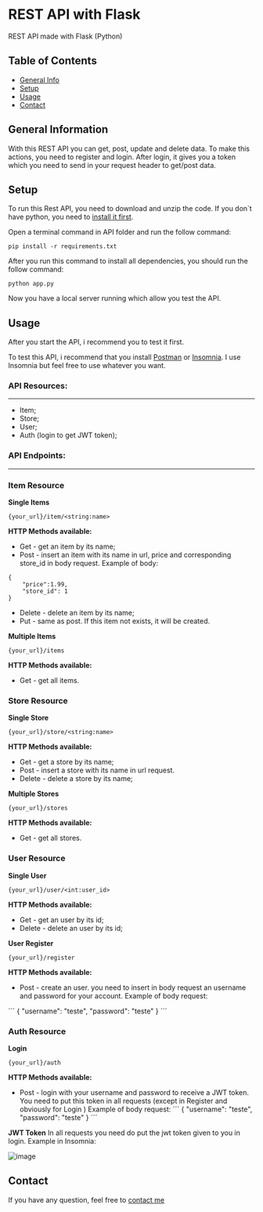 # REST API with Flask
REST API made with Flask (Python)

## Table of Contents
* [General Info](#general-information)
* [Setup](#setup)
* [Usage](#usage)
* [Contact](#contact)


## General Information

With this REST API you can get, post, update and delete data. To make this actions, you need to register and login. After login, it gives you a token which you need to send in your request header to get/post data.

## Setup
To run this Rest API, you need to download and unzip the code. If you don´t have python, you need to [install it first](https://www.python.org/downloads/).

Open a terminal command in API folder and run the follow command:
```
pip install -r requirements.txt
```

After you run this command to install all dependencies, you should run the follow command:
```
python app.py
```
Now you have a local server running which allow you test the API.

## Usage

After you start the API, i recommend you to test it first. 

To test this API, i recommend that you install [Postman](https://www.postman.com/) or [Insomnia](https://insomnia.rest/download). I use Insomnia but feel free to use whatever you want.

### API Resources:
------
- Item;
- Store;
- User;
- Auth (login to get JWT token);

### API Endpoints:
------
### Item Resource

**Single Items**
```
{your_url}/item/<string:name>
```
**HTTP Methods available:**
- Get - get an item by its name;
- Post - insert an item with its name in url, price and corresponding store_id in body request. Example of body:
```
{
    "price":1.99,
    "store_id": 1
}
```
- Delete - delete an item by its name;
- Put - same as post. If this item not exists, it will be created.


**Multiple Items**
```
{your_url}/items
```
**HTTP Methods available:**
- Get - get all items.

### Store Resource

**Single Store**
```
{your_url}/store/<string:name>
```
**HTTP Methods available:**
- Get - get a store by its name;
- Post - insert a store with its name in url request.
- Delete - delete a store by its name;

**Multiple Stores**
```
{your_url}/stores
```
**HTTP Methods available:**
- Get - get all stores.

### User Resource

**Single User**
```
{your_url}/user/<int:user_id>
```
**HTTP Methods available:**
- Get - get an user by its id;
- Delete - delete an user by its id;



**User Register**
```
{your_url}/register
```
**HTTP Methods available:**
- Post - create an user. you need to insert in body request an username and password for your account. Example of body request:

´´´
{
    "username": "teste",
    "password": "teste"
}
´´´

### Auth Resource

**Login**
```
{your_url}/auth
```
**HTTP Methods available:**
- Post - login with your username and password to receive a JWT token. You need to put this token in all requests (except in Register and obviously for Login ) 
Example of body request:
´´´
{
    "username": "teste",
    "password": "teste"
}
´´´

**JWT Token**
In all requests you need do put the jwt token given to you in login. Example in Insomnia:

![image](https://user-images.githubusercontent.com/99747197/156261151-dea57e7b-730c-47fd-9e2e-71a8d4559a32.png)


## Contact
If you have any question, feel free to [contact me](https://www.linkedin.com/in/lu%C3%ADs-costa-793a2414b/)


